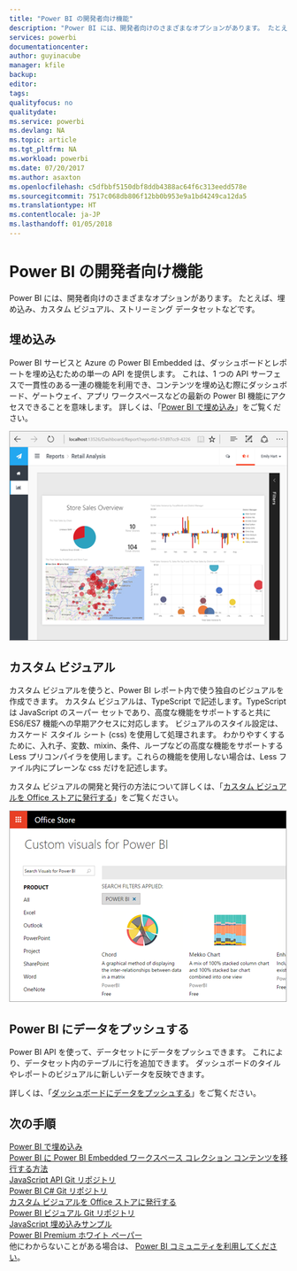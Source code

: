 ```yaml
---
title: "Power BI の開発者向け機能"
description: "Power BI には、開発者向けのさまざまなオプションがあります。 たとえば、埋め込み、カスタム ビジュアル、ストリーミング データセットなどです。"
services: powerbi
documentationcenter: 
author: guyinacube
manager: kfile
backup: 
editor: 
tags: 
qualityfocus: no
qualitydate: 
ms.service: powerbi
ms.devlang: NA
ms.topic: article
ms.tgt_pltfrm: NA
ms.workload: powerbi
ms.date: 07/20/2017
ms.author: asaxton
ms.openlocfilehash: c5dfbbf5150dbf8ddb4388ac64f6c313eedd578e
ms.sourcegitcommit: 7517c068db806f12bb0b953e9a1bd4249ca12da5
ms.translationtype: HT
ms.contentlocale: ja-JP
ms.lasthandoff: 01/05/2018
---
```

# <a name="what-can-developers-do-with-power-bi"></a>Power BI の開発者向け機能
Power BI には、開発者向けのさまざまなオプションがあります。 たとえば、埋め込み、カスタム ビジュアル、ストリーミング データセットなどです。

## <a name="embedding"></a>埋め込み
Power BI サービスと Azure の Power BI Embedded は、ダッシュボードとレポートを埋め込むための単一の API を提供します。 これは、1 つの API サーフェスで一貫性のある一連の機能を利用でき、コンテンツを埋め込む際にダッシュボード、ゲートウェイ、アプリ ワークスペースなどの最新の Power BI 機能にアクセスできることを意味します。 詳しくは、「[Power BI で埋め込み](embedding.md)」をご覧ください。

![](media/what-can-you-do/powerbi-embed-sample.png)

## <a name="custom-visuals"></a>カスタム ビジュアル
カスタム ビジュアルを使うと、Power BI レポート内で使う独自のビジュアルを作成できます。 カスタム ビジュアルは、TypeScript で記述します。TypeScript は JavaScript のスーパー セットであり、高度な機能をサポートすると共に ES6/ES7 機能への早期アクセスに対応します。 ビジュアルのスタイル設定は、カスケード スタイル シート (css) を使用して処理されます。 わかりやすくするために、入れ子、変数、mixin、条件、ループなどの高度な機能をサポートする Less プリコンパイラを使用します。これらの機能を使用しない場合は、Less ファイル内にプレーンな css だけを記述します。

カスタム ビジュアルの開発と発行の方法について詳しくは、「[カスタム ビジュアルを Office ストアに発行する](office-store.md)」をご覧ください。

![](media/what-can-you-do/powerbi-custom-visual-store.png)

## <a name="push-data-into-power-bi"></a>Power BI にデータをプッシュする
Power BI API を使って、データセットにデータをプッシュできます。 これにより、データセット内のテーブルに行を追加できます。 ダッシュボードのタイルやレポートのビジュアルに新しいデータを反映できます。

詳しくは、「[ダッシュボードにデータをプッシュする](walkthrough-push-data.md)」をご覧ください。

## <a name="next-steps"></a>次の手順
[Power BI で埋め込み](embedding.md)  
[Power BI に Power BI Embedded ワークスペース コレクション コンテンツを移行する方法](migrate-from-powerbi-embedded.md)  
[JavaScript API Git リポジトリ](https://github.com/Microsoft/PowerBI-JavaScript)  
[Power BI C# Git リポジトリ](https://github.com/Microsoft/PowerBI-CSharp)  
[カスタム ビジュアルを Office ストアに発行する](office-store.md)  
[Power BI ビジュアル Git リポジトリ](https://github.com/Microsoft/PowerBI-visuals)  
[JavaScript 埋め込みサンプル](https://microsoft.github.io/PowerBI-JavaScript/demo/)  
[Power BI Premium ホワイト ペーパー](https://aka.ms/pbipremiumwhitepaper)  
他にわからないことがある場合は、 [Power BI コミュニティを利用してください](http://community.powerbi.com/)。

